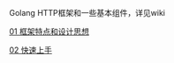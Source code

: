 Golang HTTP框架和一些基本组件，详见wiki

[01 框架特点和设计思想](https://github.com/k81/kate/wiki/01-%E6%A1%86%E6%9E%B6%E7%89%B9%E7%82%B9%E5%92%8C%E8%AE%BE%E8%AE%A1%E6%80%9D%E6%83%B3)

[02 快速上手](https://github.com/k81/kate/wiki/02-%E5%BF%AB%E9%80%9F%E4%B8%8A%E6%89%8B)
